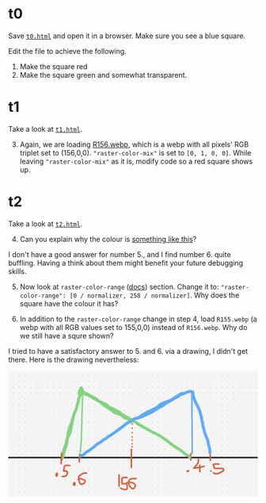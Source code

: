 # t0

Save [`t0.html`](https://github.com/zabop/mapboxDebug/blob/master/topics/t0.html) and open it in a browser. Make sure you see a blue square.

Edit the file to achieve the following.

1. Make the square red
2. Make the square green and somewhat transparent.

# t1

Take a look at [`t1.html`](https://github.com/zabop/mapboxDebug/blob/master/topics/t1.html).

3. Again, we are loading [R156.webp](https://raw.githubusercontent.com/zabop/mapboxDebug/master/webps/R156.webp), which is a webp with all pixels' RGB triplet set to (156,0,0). `"raster-color-mix"` is set to `[0, 1, 0, 0]`. While leaving `"raster-color-mix"` as it is, modify code so a red square shows up.

# t2

Take a look at [`t2.html`](https://github.com/zabop/mapboxDebug/blob/master/topics/t2.html).

4. Can you explain why the colour is [something like this](https://en.wikipedia.org/wiki/Blue-green)?

I don't have a good answer for number 5., and I find number 6. quite buffling. Having a think about them might benefit your future debugging skills.

5. Now look at `raster-color-range` ([docs](https://docs.mapbox.com/style-spec/reference/layers/#paint-raster-raster-color-range)) section. Change it to: `"raster-color-range": [0 / normalizer, 258 / normalizer]`. Why does the square have the colour it has?

6. In addition to the `raster-color-range` change in step 4, load `R155.webp` (a webp with all RGB values set to 155,0,0) instead of `R156.webp`. Why do we still have a squre shown?

I tried to have a satisfactory answer to 5. and 6. via a drawing, I didn't get there. Here is the drawing nevertheless:

![](https://raw.githubusercontent.com/zabop/mapboxDebug/refs/heads/master/topics/plot.jpg)

